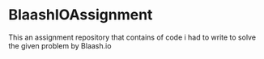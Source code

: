 # BlaashIOAssignment
This an assignment repository that contains of code i had to write to solve the given problem by Blaash.io
